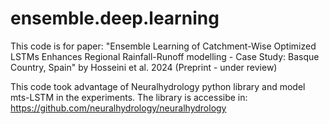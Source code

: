 # ensemble.deep.learning
This code is for paper: "Ensemble Learning of Catchment-Wise Optimized LSTMs Enhances Regional Rainfall-Runoff modelling - Case Study: Basque Country, Spain" by Hosseini et al. 2024 (Preprint - under review)

This code took advantage of Neuralhydrology python library and model mts-LSTM in the experiments. The library is accessibe in: https://github.com/neuralhydrology/neuralhydrology

